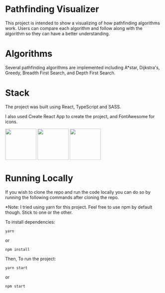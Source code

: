 # Pathfinding Visualizer

This project is intended to show a visualizing of how pathfinding algorithms work.
Users can compare each algorithm and follow along with the algorithm so they can have a better understanding. 


# Algorithms
Several pathfinding algorithms are implemented including A*star, Dijkstra's, Greedy, Breadth First Search, and Depth First Search.

# Stack
The project was built using React, TypeScript and SASS.

I also used Create React App to create the project, and FontAwesome for icons.

<img src="https://upload.wikimedia.org/wikipedia/commons/thumb/a/a7/React-icon.svg/320px-React-icon.svg.png" style="height:100px"/>
<img src="https://upload.wikimedia.org/wikipedia/commons/4/4c/Typescript_logo_2020.svg" style="height:100px"/>
<img src="https://upload.wikimedia.org/wikipedia/commons/thumb/9/96/Sass_Logo_Color.svg/320px-Sass_Logo_Color.svg.png" style="height:100px"/>

# Running Locally

If you wish to clone the repo and run the code locally you can do so by running the following commands after cloning the repo.

*Note: I tried using yarn for this project. Feel free to use npm by default though. Stick to one or the other. 

To install dependencies:  

 ```
 yarn
 ```  

or 
```
npm install
```  
Then, To run the project:  
```
yarn start
```
or
```
npm start
```

